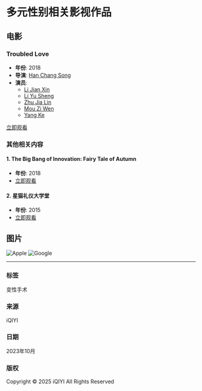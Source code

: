 # 多元性别相关影视作品

## 电影

### Troubled Love
- **年份**: 2018
- **导演**: [Han Chang Song](https://www.iq.com/actor-info/han-chang-song-234003505?lang=en_us)
- **演员**: 
  - [Li Jian Xin](https://www.iq.com/actor-info/li-jian-xin-215417905?lang=en_us)
  - [Li Yu Sheng](https://www.iq.com/actor-info/li-yu-sheng-224000905?lang=en_us)
  - [Zhu Jia Lin](https://www.iq.com/actor-info/zhu-jia-lin-234003005?lang=en_us)
  - [Mou Zi Wen](https://www.iq.com/actor-info/mou-zi-wen-234003105?lang=en_us)
  - [Yang Ke](https://www.iq.com/actor-info/yang-ke-226237505?lang=en_us)

[立即观看](#!)

### 其他相关内容

#### 1. The Big Bang of Innovation: Fairy Tale of Autumn
- **年份**: 2018
- [立即观看](#!)

#### 2. 星猫礼仪大学堂
- **年份**: 2015
- [立即观看](#!)

## 图片
![Apple](https://www.iqiyipic.com/lequ/20220217/5b55668540d249218eb50e7fe63b966d.png)
![Google](https://www.iqiyipic.com/lequ/20220217/067803bf00ac40bf993633aae03c1f35.png) 

---

### 标签
变性手术

### 来源
iQIYI

### 日期
2023年10月

### 版权
Copyright © 2025 iQIYI All Rights Reserved